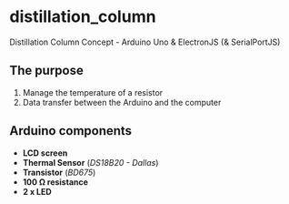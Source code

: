 # distillation_column
Distillation Column Concept - Arduino Uno &amp; ElectronJS (& SerialPortJS)

## The purpose
1. Manage the temperature of a resistor
2. Data transfer between the Arduino and the computer

## Arduino components
- **LCD screen**
- **Thermal Sensor** (*DS18B20 - Dallas*)
- **Transistor** (*BD675*)
- **100 Ω resistance**
- **2 x LED**
